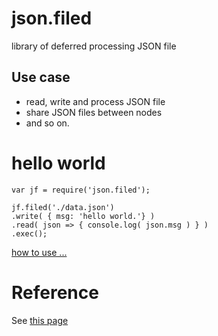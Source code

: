 # json.filed
library of deferred processing JSON file 

## Use case
+ read, write and process JSON file
+ share JSON files between nodes
+ and so on.

# hello world
    var jf = require('json.filed');

    jf.filed('./data.json')
    .write( { msg: 'hello world.'} )
    .read( json => { console.log( json.msg ) } )
    .exec();
[how to use ...](./how2use.md)

# Reference
See [this page](./reference.md)
